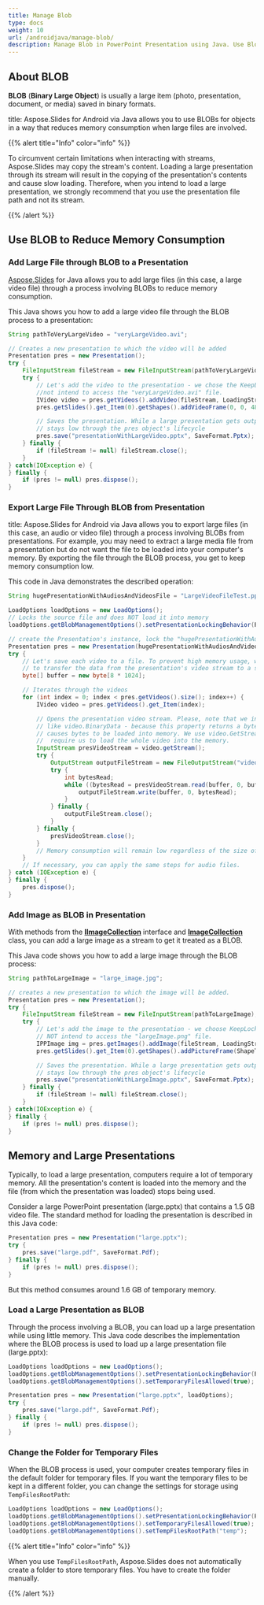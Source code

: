 ```yaml
---
title: Manage Blob
type: docs
weight: 10
url: /androidjava/manage-blob/
description: Manage Blob in PowerPoint Presentation using Java. Use Blob to reduce memory consumption in PowerPoint Presentation using Java. Add large file through Blob to PowerPoint Presentation using Java. Export large file through Blob from PowerPoint Presentation using Java. Load a large PowerPoint Presentation as Blob using Java.
---
```


## **About BLOB**

**BLOB** (**Binary Large Object**) is usually a large item (photo, presentation, document, or media) saved in binary formats. 

title: Aspose.Slides for Android via Java allows you to use BLOBs for objects in a way that reduces memory consumption when large files are involved.

{{% alert title="Info" color="info" %}}

To circumvent certain limitations when interacting with streams, Aspose.Slides may copy the stream's content. Loading a large presentation through its stream will result in the copying of the presentation's contents and cause slow loading. Therefore, when you intend to load a large presentation, we strongly recommend that you use the presentation file path and not its stream.

{{% /alert %}}

## **Use BLOB to Reduce Memory Consumption**

### **Add Large File through BLOB to a Presentation**

[Aspose.Slides](/slides/androidjava/) for Java allows you to add large files (in this case, a large video file) through a process involving BLOBs to reduce memory consumption.

This Java shows you how to add a large video file through the BLOB process to a presentation:

```java
String pathToVeryLargeVideo = "veryLargeVideo.avi";

// Creates a new presentation to which the video will be added
Presentation pres = new Presentation();
try {
    FileInputStream fileStream = new FileInputStream(pathToVeryLargeVideo);
    try {
        // Let's add the video to the presentation - we chose the KeepLocked behavior because we do
        //not intend to access the "veryLargeVideo.avi" file.
        IVideo video = pres.getVideos().addVideo(fileStream, LoadingStreamBehavior.KeepLocked);
        pres.getSlides().get_Item(0).getShapes().addVideoFrame(0, 0, 480, 270, video);

        // Saves the presentation. While a large presentation gets outputted, the memory consumption
        // stays low through the pres object's lifecycle 
        pres.save("presentationWithLargeVideo.pptx", SaveFormat.Pptx);
    } finally {
        if (fileStream != null) fileStream.close();
    }
} catch(IOException e) {
} finally {
    if (pres != null) pres.dispose();
}
```


### **Export Large File Through BLOB from Presentation**
title: Aspose.Slides for Android via Java allows you to export large files (in this case, an audio or video file) through a process involving BLOBs from presentations. For example, you may need to extract a large media file from a presentation but do not want the file to be loaded into your computer's memory. By exporting the file through the BLOB process, you get to keep memory consumption low.

This code in Java demonstrates the described operation:

```java
String hugePresentationWithAudiosAndVideosFile = "LargeVideoFileTest.pptx";

LoadOptions loadOptions = new LoadOptions();
// Locks the source file and does NOT load it into memory
loadOptions.getBlobManagementOptions().setPresentationLockingBehavior(PresentationLockingBehavior.KeepLocked);

// create the Presentation's instance, lock the "hugePresentationWithAudiosAndVideos.pptx" file.
Presentation pres = new Presentation(hugePresentationWithAudiosAndVideosFile, loadOptions);
try {
    // Let's save each video to a file. To prevent high memory usage, we need a buffer that will be used
    // to transfer the data from the presentation's video stream to a stream for a newly created video file.
    byte[] buffer = new byte[8 * 1024];

    // Iterates through the videos
    for (int index = 0; index < pres.getVideos().size(); index++) {
        IVideo video = pres.getVideos().get_Item(index);

        // Opens the presentation video stream. Please, note that we intentionally avoided accessing properties
        // like video.BinaryData - because this property returns a byte array containing a full video, which then
        // causes bytes to be loaded into memory. We use video.GetStream, which will return Stream - and does NOT
        //  require us to load the whole video into the memory.
        InputStream presVideoStream = video.getStream();
        try {
            OutputStream outputFileStream = new FileOutputStream("video" + index + ".avi");
            try {
                int bytesRead;
                while ((bytesRead = presVideoStream.read(buffer, 0, buffer.length)) > 0) {
                    outputFileStream.write(buffer, 0, bytesRead);
                }
            } finally {
                outputFileStream.close();
            }
        } finally {
            presVideoStream.close();
        }
        // Memory consumption will remain low regardless of the size of the video or presentation.
    }
    // If necessary, you can apply the same steps for audio files. 
} catch (IOException e) {
} finally {
    pres.dispose();
}

```

### **Add Image as BLOB in Presentation**
With methods from the [**IImageCollection**](https://reference.aspose.com/slides/androidjava/com.aspose.slides/IImageCollection) interface and [**ImageCollection** ](https://reference.aspose.com/slides/androidjava/com.aspose.slides/ImageCollection) class, you can add a large image as a stream to get it treated as a BLOB.

This Java code shows you how to add a large image through the BLOB process:

```java
String pathToLargeImage = "large_image.jpg";

// creates a new presentation to which the image will be added.
Presentation pres = new Presentation();
try {
	FileInputStream fileStream = new FileInputStream(pathToLargeImage);
	try {
		// Let's add the image to the presentation - we choose KeepLocked behavior because we do
		// NOT intend to access the "largeImage.png" file.
		IPPImage img = pres.getImages().addImage(fileStream, LoadingStreamBehavior.KeepLocked);
		pres.getSlides().get_Item(0).getShapes().addPictureFrame(ShapeType.Rectangle, 0, 0, 300, 200, img);

		// Saves the presentation. While a large presentation gets outputted, the memory consumption
		// stays low through the pres object's lifecycle
		pres.save("presentationWithLargeImage.pptx", SaveFormat.Pptx);
	} finally {
		if (fileStream != null) fileStream.close();
	}
} catch(IOException e) {
} finally {
	if (pres != null) pres.dispose();
}
```

## **Memory and Large Presentations**

Typically, to load a large presentation, computers require a lot of temporary memory. All the presentation's content is loaded into the memory and the file (from which the presentation was loaded) stops being used. 

Consider a large PowerPoint presentation (large.pptx) that contains a 1.5 GB video file. The standard method for loading the presentation is described in this Java code:

```java
Presentation pres = new Presentation("large.pptx");
try {
    pres.save("large.pdf", SaveFormat.Pdf);
} finally {
    if (pres != null) pres.dispose();
}
```

But this method consumes around 1.6 GB of temporary memory. 

### **Load a Large Presentation as BLOB**

Through the process involving a BLOB, you can load up a large presentation while using little memory. This Java code describes the implementation where the BLOB process is used to load up a large presentation file (large.pptx):

```java
LoadOptions loadOptions = new LoadOptions();
loadOptions.getBlobManagementOptions().setPresentationLockingBehavior(PresentationLockingBehavior.KeepLocked);
loadOptions.getBlobManagementOptions().setTemporaryFilesAllowed(true);

Presentation pres = new Presentation("large.pptx", loadOptions);
try {
    pres.save("large.pdf", SaveFormat.Pdf);
} finally {
    if (pres != null) pres.dispose();
}
```

### **Change the Folder for Temporary Files**

When the BLOB process is used, your computer creates temporary files in the default folder for temporary files. If you want the temporary files to be kept in a different folder, you can change the settings for storage using `TempFilesRootPath`:

```java
LoadOptions loadOptions = new LoadOptions();
loadOptions.getBlobManagementOptions().setPresentationLockingBehavior(PresentationLockingBehavior.KeepLocked);
loadOptions.getBlobManagementOptions().setTemporaryFilesAllowed(true);
loadOptions.getBlobManagementOptions().setTempFilesRootPath("temp");
```

{{% alert title="Info" color="info" %}}

When you use `TempFilesRootPath`, Aspose.Slides does not automatically create a folder to store temporary files. You have to create the folder manually. 

{{% /alert %}}
